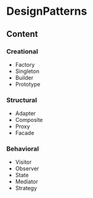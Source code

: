 # DesignPatterns

## Content

### Creational
  - Factory
  - Singleton
  - Builder
  - Prototype
### Structural
  - Adapter
  - Composite
  - Proxy
  - Facade
### Behavioral
  - Visitor
  - Observer
  - State
  - Mediator
  - Strategy
